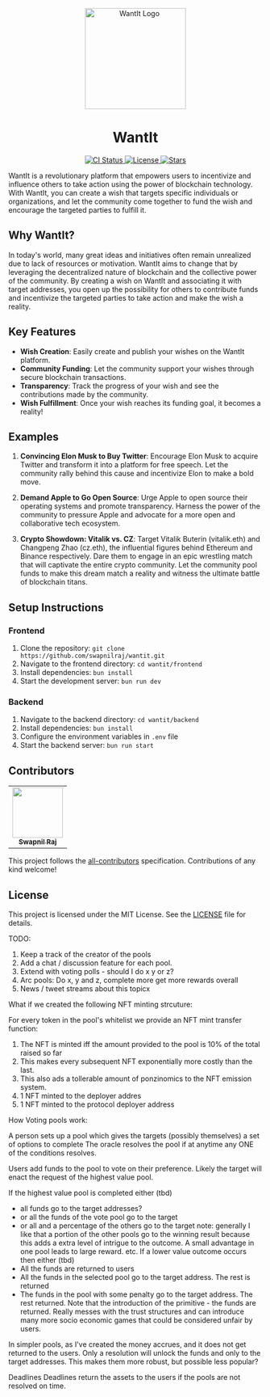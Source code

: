 <p align="center">
  <img src="logo_placeholder.png" alt="WantIt Logo" width="200" height="200">
</p>

<h1 align="center">WantIt</h1>

<p align="center">
  <a href="https://github.com/swapnilraj/wantit/actions/workflows/ci.yml">
    <img src="https://github.com/swapnilraj/wantit/actions/workflows/ci.yml/badge.svg" alt="CI Status">
  </a>
  <a href="https://github.com/swapnilraj/wantit/blob/main/LICENSE">
    <img src="https://img.shields.io/badge/license-MIT-blue.svg" alt="License">
  </a>
  <a href="https://github.com/swapnilraj/wantit/stargazers">
    <img src="https://img.shields.io/github/stars/swapnilraj/wantit" alt="Stars">
  </a>
</p>

WantIt is a revolutionary platform that empowers users to incentivize and influence others to take action using the power of blockchain technology. With WantIt, you can create a wish that targets specific individuals or organizations, and let the community come together to fund the wish and encourage the targeted parties to fulfill it.

## Why WantIt?

In today's world, many great ideas and initiatives often remain unrealized due to lack of resources or motivation. WantIt aims to change that by leveraging the decentralized nature of blockchain and the collective power of the community. By creating a wish on WantIt and associating it with target addresses, you open up the possibility for others to contribute funds and incentivize the targeted parties to take action and make the wish a reality.

## Key Features

- **Wish Creation**: Easily create and publish your wishes on the WantIt platform.
- **Community Funding**: Let the community support your wishes through secure blockchain transactions.
- **Transparency**: Track the progress of your wish and see the contributions made by the community.
- **Wish Fulfillment**: Once your wish reaches its funding goal, it becomes a reality!

## Examples

1. **Convincing Elon Musk to Buy Twitter**: Encourage Elon Musk to acquire Twitter and transform it into a platform for free speech. Let the community rally behind this cause and incentivize Elon to make a bold move.

2. **Demand Apple to Go Open Source**: Urge Apple to open source their operating systems and promote transparency. Harness the power of the community to pressure Apple and advocate for a more open and collaborative tech ecosystem.

3. **Crypto Showdown: Vitalik vs. CZ**: Target Vitalik Buterin (vitalik.eth) and Changpeng Zhao (cz.eth), the influential figures behind Ethereum and Binance respectively. Dare them to engage in an epic wrestling match that will captivate the entire crypto community. Let the community pool funds to make this dream match a reality and witness the ultimate battle of blockchain titans.

## Setup Instructions

### Frontend

1. Clone the repository: `git clone https://github.com/swapnilraj/wantit.git`
2. Navigate to the frontend directory: `cd wantit/frontend` 
3. Install dependencies: `bun install`
4. Start the development server: `bun run dev`

### Backend

1. Navigate to the backend directory: `cd wantit/backend`
2. Install dependencies: `bun install`
3. Configure the environment variables in `.env` file
4. Start the backend server: `bun run start`

## Contributors 

<!-- ALL-CONTRIBUTORS-LIST:START - Do not remove or modify this section -->
<!-- prettier-ignore-start -->
<!-- markdownlint-disable -->
<table>
  <tr>
    <td align="center"><a href="https://github.com/swapnilraj"><img src="https://avatars.githubusercontent.com/u/1234567?v=4" width="100px;" alt=""/><br /><sub><b>Swapnil Raj</b></sub></a></td>
  </tr>
</table>

<!-- markdownlint-restore -->
<!-- prettier-ignore-end -->

<!-- ALL-CONTRIBUTORS-LIST:END -->

This project follows the [all-contributors](https://github.com/all-contributors/all-contributors) specification. Contributions of any kind welcome!

## License

This project is licensed under the MIT License. See the [LICENSE](LICENSE) file for details.

TODO:

1. Keep a track of the creator of the pools
2. Add a chat / discussion feature for each pool.
3. Extend with voting polls - should I do x y or z?
4. Arc pools: Do x, y and z, complete more get more rewards overall
5. News / tweet streams about this topicx

What if we created the following NFT minting strcuture:

For every token in the pool's whitelist we provide an NFT mint transfer function:
1. The NFT is minted iff the amount provided to the pool is 10% of the total raised so far
2. This makes every subsequent NFT exponentially more costly than the last.
3. This also ads a tollerable amount of ponzinomics to the NFT emission system.
4. 1 NFT minted to the deployer addres
5. 1 NFT minted to the protocol deployer address


How Voting pools work:

A person sets up a pool which gives the targets (possibly themselves) a set of options to complete
The oracle resolves the pool if at anytime any ONE of the conditions resolves.

Users add funds to the pool to vote on their preference. Likely the target will enact the request of the highest value pool.

If the highest value pool is completed either (tbd)
- all funds go to the target addresses?
- or all the funds of the vote pool go to the target
- or all and a percentage of the others go to the target
  note: generally I like that a portion of the other pools go to the winning result because this adds a extra level of intrigue to the outcome. A small advantage in one pool leads to large reward. etc.
If a lower value outcome occurs then either (tbd)
- All the funds are returned to users
- All the funds in the selected pool go to the target address. The rest is returned
- The funds in the pool with some penalty go to the target address. The rest returned.
Note that the introduction of the primitive - the funds are returned. Really messes with the
trust structures and can introduce many more socio economic games that could be considered unfair by users.

In simpler pools, as I've created the money accrues, and it does not get returned to the users. Only a resolution will unlock the funds and only to the target addresses. This makes them more robust, but possible less popular?


Deadlines
Deadlines return the assets to the users if the pools are not resolved on time.